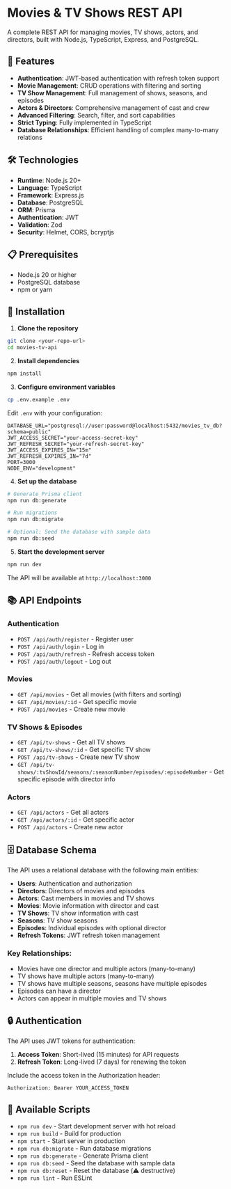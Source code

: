 # Movies & TV Shows REST API

A complete REST API for managing movies, TV shows, actors, and directors, built with Node.js, TypeScript, Express, and PostgreSQL.

## 🚀 Features

- **Authentication**: JWT-based authentication with refresh token support
- **Movie Management**: CRUD operations with filtering and sorting
- **TV Show Management**: Full management of shows, seasons, and episodes
- **Actors & Directors**: Comprehensive management of cast and crew
- **Advanced Filtering**: Search, filter, and sort capabilities
- **Strict Typing**: Fully implemented in TypeScript
- **Database Relationships**: Efficient handling of complex many-to-many relations

## 🛠️ Technologies

- **Runtime**: Node.js 20+
- **Language**: TypeScript
- **Framework**: Express.js
- **Database**: PostgreSQL
- **ORM**: Prisma
- **Authentication**: JWT
- **Validation**: Zod
- **Security**: Helmet, CORS, bcryptjs

## 📋 Prerequisites

- Node.js 20 or higher
- PostgreSQL database
- npm or yarn

## 🔧 Installation

1. **Clone the repository**
  ```bash
  git clone <your-repo-url>
  cd movies-tv-api
  ```

2. **Install dependencies**
  ```bash
  npm install
  ```

3. **Configure environment variables**
  ```bash
  cp .env.example .env
  ```
  
  Edit `.env` with your configuration:
  ```env
  DATABASE_URL="postgresql://user:password@localhost:5432/movies_tv_db?schema=public"
  JWT_ACCESS_SECRET="your-access-secret-key"
  JWT_REFRESH_SECRET="your-refresh-secret-key"
  JWT_ACCESS_EXPIRES_IN="15m"
  JWT_REFRESH_EXPIRES_IN="7d"
  PORT=3000
  NODE_ENV="development"
  ```

4. **Set up the database**
  ```bash
  # Generate Prisma client
  npm run db:generate

  # Run migrations
  npm run db:migrate

  # Optional: Seed the database with sample data
  npm run db:seed
  ```

5. **Start the development server**
  ```bash
  npm run dev
  ```

The API will be available at `http://localhost:3000`

## 📚 API Endpoints

### Authentication
- `POST /api/auth/register` - Register user
- `POST /api/auth/login` - Log in
- `POST /api/auth/refresh` - Refresh access token
- `POST /api/auth/logout` - Log out

### Movies
- `GET /api/movies` - Get all movies (with filters and sorting)
- `GET /api/movies/:id` - Get specific movie
- `POST /api/movies` - Create new movie

### TV Shows & Episodes
- `GET /api/tv-shows` - Get all TV shows
- `GET /api/tv-shows/:id` - Get specific TV show
- `POST /api/tv-shows` - Create new TV show
- `GET /api/tv-shows/:tvShowId/seasons/:seasonNumber/episodes/:episodeNumber` - Get specific episode with director info

### Actors
- `GET /api/actors` - Get all actors
- `GET /api/actors/:id` - Get specific actor
- `POST /api/actors` - Create new actor

## 🗄️ Database Schema

The API uses a relational database with the following main entities:

- **Users**: Authentication and authorization
- **Directors**: Directors of movies and episodes
- **Actors**: Cast members in movies and TV shows
- **Movies**: Movie information with director and cast
- **TV Shows**: TV show information with cast
- **Seasons**: TV show seasons
- **Episodes**: Individual episodes with optional director
- **Refresh Tokens**: JWT refresh token management

### Key Relationships:
- Movies have one director and multiple actors (many-to-many)
- TV shows have multiple actors (many-to-many)
- TV shows have multiple seasons, seasons have multiple episodes
- Episodes can have a director
- Actors can appear in multiple movies and TV shows

## 🔒 Authentication

The API uses JWT tokens for authentication:

1. **Access Token**: Short-lived (15 minutes) for API requests
2. **Refresh Token**: Long-lived (7 days) for renewing the token

Include the access token in the Authorization header:
```
Authorization: Bearer YOUR_ACCESS_TOKEN
```

## 📝 Available Scripts

- `npm run dev` - Start development server with hot reload
- `npm run build` - Build for production
- `npm start` - Start server in production
- `npm run db:migrate` - Run database migrations
- `npm run db:generate` - Generate Prisma client
- `npm run db:seed` - Seed the database with sample data
- `npm run db:reset` - Reset the database (⚠️ destructive)
- `npm run lint` - Run ESLint

